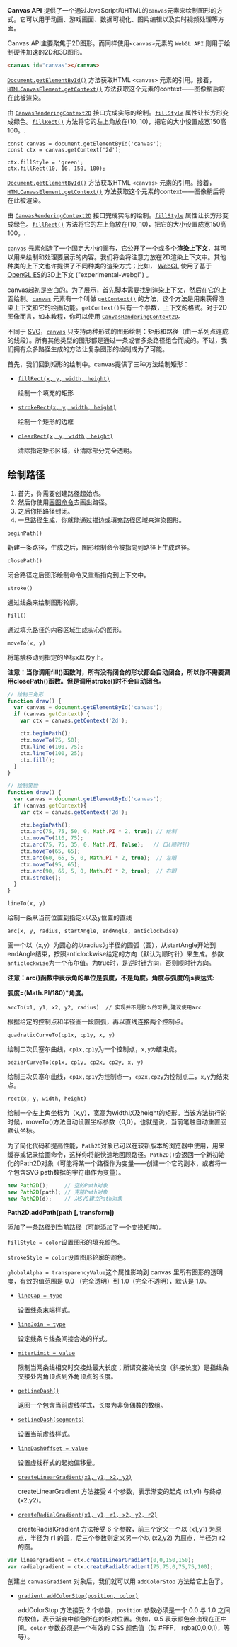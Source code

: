 **Canvas API** 提供了一个通过JavaScript和HTML的`canvas`元素来绘制图形的方式。它可以用于动画、游戏画面、数据可视化、图片编辑以及实时视频处理等方面。

Canvas API主要聚焦于2D图形。而同样使用`<canvas>`元素的 `WebGL API` 则用于绘制硬件加速的2D和3D图形。

```html
<canvas id="canvas"></canvas>
```



[`Document.getElementById()`](https://developer.mozilla.org/zh-CN/docs/Web/API/Document/getElementById) 方法获取HTML `<canvas>` 元素的引用。接着，[`HTMLCanvasElement.getContext()`](https://developer.mozilla.org/zh-CN/docs/Web/API/HTMLCanvasElement/getContext) 方法获取这个元素的context——图像稍后将在此被渲染。

由 [`CanvasRenderingContext2D`](https://developer.mozilla.org/zh-CN/docs/Web/API/CanvasRenderingContext2D) 接口完成实际的绘制。[`fillStyle`](https://developer.mozilla.org/zh-CN/docs/Web/API/CanvasRenderingContext2D/fillStyle) 属性让长方形变成绿色。[`fillRect()`](https://developer.mozilla.org/zh-CN/docs/Web/API/CanvasRenderingContext2D/fillRect) 方法将它的左上角放在(10, 10)，把它的大小设置成宽150高100。.

```
const canvas = document.getElementById('canvas');
const ctx = canvas.getContext('2d');

ctx.fillStyle = 'green';
ctx.fillRect(10, 10, 150, 100);
```

[`Document.getElementById()`](https://developer.mozilla.org/zh-CN/docs/Web/API/Document/getElementById) 方法获取HTML `<canvas>` 元素的引用。接着，[`HTMLCanvasElement.getContext()`](https://developer.mozilla.org/zh-CN/docs/Web/API/HTMLCanvasElement/getContext) 方法获取这个元素的context——图像稍后将在此被渲染。

由 [`CanvasRenderingContext2D`](https://developer.mozilla.org/zh-CN/docs/Web/API/CanvasRenderingContext2D) 接口完成实际的绘制。[`fillStyle`](https://developer.mozilla.org/zh-CN/docs/Web/API/CanvasRenderingContext2D/fillStyle) 属性让长方形变成绿色。[`fillRect()`](https://developer.mozilla.org/zh-CN/docs/Web/API/CanvasRenderingContext2D/fillRect) 方法将它的左上角放在(10, 10)，把它的大小设置成宽150高100。.



[`canvas`](https://developer.mozilla.org/zh-CN/docs/Web/HTML/Element/canvas) 元素创造了一个固定大小的画布，它公开了一个或多个**渲染上下文**，其可以用来绘制和处理要展示的内容。我们将会将注意力放在2D渲染上下文中。其他种类的上下文也许提供了不同种类的渲染方式；比如， [WebGL](https://developer.mozilla.org/en-US/docs/Web/WebGL) 使用了基于[OpenGL ES](http://www.khronos.org/opengles/)的3D上下文 ("experimental-webgl") 。

canvas起初是空白的。为了展示，首先脚本需要找到渲染上下文，然后在它的上面绘制。[`canvas`](https://developer.mozilla.org/zh-CN/docs/Web/HTML/Element/canvas) 元素有一个叫做 [`getContext()`](https://developer.mozilla.org/zh-CN/docs/Web/API/HTMLCanvasElement/getContext) 的方法，这个方法是用来获得渲染上下文和它的绘画功能。`getContext()`只有一个参数，上下文的格式。对于2D图像而言，如本教程，你可以使用 [`CanvasRenderingContext2D`](https://developer.mozilla.org/zh-CN/docs/Web/API/CanvasRenderingContext2D)。



不同于 [SVG](https://developer.mozilla.org/zh-CN/docs/Glossary/SVG)，[`canvas`](https://developer.mozilla.org/zh-CN/docs/Web/HTML/Element/canvas) 只支持两种形式的图形绘制：矩形和路径（由一系列点连成的线段）。所有其他类型的图形都是通过一条或者多条路径组合而成的。不过，我们拥有众多路径生成的方法让复杂图形的绘制成为了可能。

首先，我们回到矩形的绘制中。canvas提供了三种方法绘制矩形：

- [`fillRect(x, y, width, height)`](https://developer.mozilla.org/zh-CN/docs/Web/API/CanvasRenderingContext2D/fillRect)

  绘制一个填充的矩形

- [`strokeRect(x, y, width, height)`](https://developer.mozilla.org/zh-CN/docs/Web/API/CanvasRenderingContext2D/strokeRect)

  绘制一个矩形的边框

- [`clearRect(x, y, width, height)`](https://developer.mozilla.org/zh-CN/docs/Web/API/CanvasRenderingContext2D/clearRect)

  清除指定矩形区域，让清除部分完全透明。

## 绘制路径

1. 首先，你需要创建路径起始点。
2. 然后你使用[画图命令](https://developer.mozilla.org/en-US/docs/Web/API/CanvasRenderingContext2D#Paths)去画出路径。
3. 之后你把路径封闭。
4. 一旦路径生成，你就能通过描边或填充路径区域来渲染图形。

```
beginPath()
```

新建一条路径，生成之后，图形绘制命令被指向到路径上生成路径。

```
closePath()
```

闭合路径之后图形绘制命令又重新指向到上下文中。

```
stroke()
```

通过线条来绘制图形轮廓。

```
fill()
```

通过填充路径的内容区域生成实心的图形。

```
moveTo(x, y)
```

将笔触移动到指定的坐标x以及y上。

**注意：当你调用fill()函数时，所有没有闭合的形状都会自动闭合，所以你不需要调用closePath()函数。但是调用stroke()时不会自动闭合。**

```js
// 绘制三角形
function draw() {
  var canvas = document.getElementById('canvas');
  if (canvas.getContext) {
    var ctx = canvas.getContext('2d');

    ctx.beginPath();
    ctx.moveTo(75, 50);
    ctx.lineTo(100, 75);
    ctx.lineTo(100, 25);
    ctx.fill();
  }
}
```

```js
// 绘制笑脸
function draw() {
  var canvas = document.getElementById('canvas');
  if (canvas.getContext){
    var ctx = canvas.getContext('2d');

    ctx.beginPath();
    ctx.arc(75, 75, 50, 0, Math.PI * 2, true); // 绘制
    ctx.moveTo(110, 75);
    ctx.arc(75, 75, 35, 0, Math.PI, false);   // 口(顺时针)
    ctx.moveTo(65, 65);
    ctx.arc(60, 65, 5, 0, Math.PI * 2, true);  // 左眼
    ctx.moveTo(95, 65);
    ctx.arc(90, 65, 5, 0, Math.PI * 2, true);  // 右眼
    ctx.stroke();
  }
}
```

```
lineTo(x, y)
```

绘制一条从当前位置到指定x以及y位置的直线

```
arc(x, y, radius, startAngle, endAngle, anticlockwise)
```

画一个以（x,y）为圆心的以radius为半径的圆弧（圆），从startAngle开始到endAngle结束，按照anticlockwise给定的方向（默认为顺时针）来生成。参数`anticlockwise`为一个布尔值。为true时，是逆时针方向，否则顺时针方向。

**注意：arc()函数中表示角的单位是弧度，不是角度。角度与弧度的js表达式:**

**弧度=(Math.PI/180)\*角度。**

```
arcTo(x1, y1, x2, y2, radius)  // 实现并不是那么的可靠,建议使用arc
```

根据给定的控制点和半径画一段圆弧，再以直线连接两个控制点。





```
quadraticCurveTo(cp1x, cp1y, x, y)
```

绘制二次贝塞尔曲线，`cp1x,cp1y`为一个控制点，`x,y为`结束点。

```
bezierCurveTo(cp1x, cp1y, cp2x, cp2y, x, y)
```

绘制三次贝塞尔曲线，`cp1x,cp1y`为控制点一，`cp2x,cp2y`为控制点二，`x,y`为结束点。



```
rect(x, y, width, height)
```

绘制一个左上角坐标为（x,y），宽高为width以及height的矩形。当该方法执行的时候，moveTo()方法自动设置坐标参数（0,0）。也就是说，当前笔触自动重置回默认坐标。



为了简化代码和提高性能，`Path2D`对象已可以在较新版本的浏览器中使用，用来缓存或记录绘画命令，这样你将能快速地回顾路径。`Path2D()`会返回一个新初始化的Path2D对象（可能将某一个路径作为变量——创建一个它的副本，或者将一个包含SVG path数据的字符串作为变量）。

```js
new Path2D();     // 空的Path对象
new Path2D(path); // 克隆Path对象
new Path2D(d);    // 从SVG建立Path对象
```

**Path2D.addPath(path [, transform])**

添加了一条路径到当前路径（可能添加了一个变换矩阵）。



`fillStyle = color`设置图形的填充颜色。

`strokeStyle = color`设置图形轮廓的颜色。

`globalAlpha = transparencyValue`这个属性影响到 canvas 里所有图形的透明度，有效的值范围是 0.0 （完全透明）到 1.0（完全不透明），默认是 1.0。

- [`lineCap = type`](https://developer.mozilla.org/zh-CN/docs/Web/API/CanvasRenderingContext2D/lineCap)

  设置线条末端样式。

- [`lineJoin = type`](https://developer.mozilla.org/zh-CN/docs/Web/API/CanvasRenderingContext2D/lineJoin)

  设定线条与线条间接合处的样式。

- [`miterLimit = value`](https://developer.mozilla.org/zh-CN/docs/Web/API/CanvasRenderingContext2D/miterLimit)

  限制当两条线相交时交接处最大长度；所谓交接处长度（斜接长度）是指线条交接处内角顶点到外角顶点的长度。

- [`getLineDash()`](https://developer.mozilla.org/zh-CN/docs/Web/API/CanvasRenderingContext2D/getLineDash)

  返回一个包含当前虚线样式，长度为非负偶数的数组。

- [`setLineDash(segments)`](https://developer.mozilla.org/zh-CN/docs/Web/API/CanvasRenderingContext2D/setLineDash)

  设置当前虚线样式。

- [`lineDashOffset = value`](https://developer.mozilla.org/zh-CN/docs/Web/API/CanvasRenderingContext2D/lineDashOffset)

  设置虚线样式的起始偏移量。

- [`createLinearGradient(x1, y1, x2, y2)`](https://developer.mozilla.org/zh-CN/docs/Web/API/CanvasRenderingContext2D/createLinearGradient)

  createLinearGradient 方法接受 4 个参数，表示渐变的起点 (x1,y1) 与终点 (x2,y2)。

- [`createRadialGradient(x1, y1, r1, x2, y2, r2)`](https://developer.mozilla.org/zh-CN/docs/Web/API/CanvasRenderingContext2D/createRadialGradient)

  createRadialGradient 方法接受 6 个参数，前三个定义一个以 (x1,y1) 为原点，半径为 r1 的圆，后三个参数则定义另一个以 (x2,y2) 为原点，半径为 r2 的圆。

```js
var lineargradient = ctx.createLinearGradient(0,0,150,150);
var radialgradient = ctx.createRadialGradient(75,75,0,75,75,100);
```

创建出 `canvasGradient` 对象后，我们就可以用 `addColorStop` 方法给它上色了。

- [`gradient.addColorStop(position, color)`](https://developer.mozilla.org/zh-CN/docs/Web/API/CanvasGradient/addColorStop)

  addColorStop 方法接受 2 个参数，`position` 参数必须是一个 0.0 与 1.0 之间的数值，表示渐变中颜色所在的相对位置。例如，0.5 表示颜色会出现在正中间。`color` 参数必须是一个有效的 CSS 颜色值（如 #FFF， rgba(0,0,0,1)，等等）。
